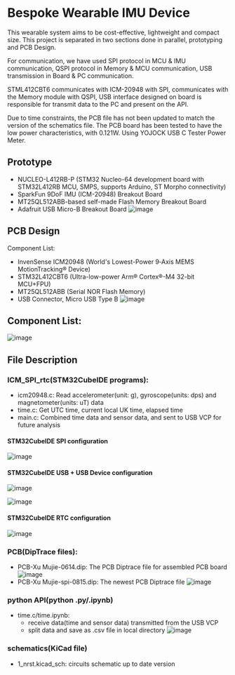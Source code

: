 # Bespoke Wearable IMU Device
This wearable system aims to be cost-effective, lightweight and compact size.
This project is separated in two sections done in parallel, prototyping and PCB Design.

For communication, we have used SPI protocol in MCU & IMU communication, QSPI protocol in Memory & MCU communication, 
USB transmission in Board & PC communication.

STML412CBT6 communicates with ICM-20948 with SPI, communicates with the Memory module with
QSPI, USB interface designed on board is responsible for transmit data to the PC and
present on the API.

Due to time constraints, the PCB file has not been updated to match the version of the schematics file.
The PCB board has been tested to have the low power characteristics, with 0.121W. Using YOJOCK USB C Tester Power Meter.

## Prototype
- NUCLEO-L412RB-P (STM32 Nucleo-64 development board with STM32L412RB MCU, SMPS, supports Arduino, ST Morpho connectivity)
- SparkFun 9DoF IMU (ICM-20948) Breakout Board
- MT25QL512ABB-based self-made Flash Memory Breakout Board
- Adafruit USB Micro-B Breakout Board
![image](https://github.com/mujiexu2/ELEC0054_Dissertation_XuMujie/blob/main/images/powertest1.jpg)

## PCB Design
Component List:
- InvenSense ICM20948 (World's Lowest-Power 9‑Axis MEMS MotionTracking® Device)
- STM32L412CBT6 (Ultra-low-power Arm® Cortex®-M4 32-bit MCU+FPU)
- MT25QL512ABB (Serial NOR Flash Memory)
- USB Connector, Micro USB Type B
![image](https://github.com/mujiexu2/ELEC0054_Dissertation_XuMujie/blob/main/images/pcb%20board.jpg)

## Component List:
![image](https://github.com/mujiexu2/ELEC0054_Dissertation_XuMujie/blob/main/images/components%20list.jpg)

## File Description
### ICM_SPI_rtc(STM32CubeIDE programs):
- icm20948.c: Read accelerometer(unit: g), gyroscope(units: dps) and magnetometer(units: uT) data
- time.c: Get UTC time, current local UK time, elapsed time
- main.c: Combined time data and sensor data, and sent to USB VCP for future analysis


#### STM32CubeIDE SPI configuration
![image](https://github.com/mujiexu2/ELEC0054_Dissertation_XuMujie/blob/main/images/stm32cube%20SPI%20configuration.jpg)

#### STM32CubeIDE USB + USB Device configuration
![image](https://github.com/mujiexu2/ELEC0054_Dissertation_XuMujie/blob/main/images/stm32cube%20USB%20configuration.jpg)

![image](https://github.com/mujiexu2/ELEC0054_Dissertation_XuMujie/blob/main/images/stm32cube%20USB%20device%20configuration.jpg)

#### STM32CubeIDE RTC configuration
![image](https://github.com/mujiexu2/ELEC0054_Dissertation_XuMujie/blob/main/images/stm32cube%20RTC%20configuration.jpg)

### PCB(DipTrace files):
- PCB-Xu Mujie-0614.dip: The PCB Diptrace file for assembled PCB board
![image](https://github.com/mujiexu2/ELEC0054_Dissertation_XuMujie/blob/main/images/pcb-0614.jpg)
- PCB-Xu Mujie-spi-0815.dip: The newest PCB Diptrace file
![image](https://github.com/mujiexu2/ELEC0054_Dissertation_XuMujie/blob/main/images/pcb%20board-diptrace.jpg)

### python API(python .py/.ipynb)
- time.c/time.ipynb:
  - receive data(time and sensor data) transmitted from the USB VCP
  - split data and save as .csv file in local directory
![image](https://github.com/mujiexu2/ELEC0054_Dissertation_XuMujie/blob/main/images/csv.png)

### schematics(KiCad file)
- 1_nrst.kicad_sch: circuits schematic up to date version



